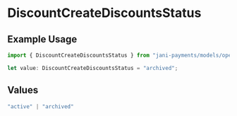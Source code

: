# DiscountCreateDiscountsStatus

## Example Usage

```typescript
import { DiscountCreateDiscountsStatus } from "jani-payments/models/operations";

let value: DiscountCreateDiscountsStatus = "archived";
```

## Values

```typescript
"active" | "archived"
```